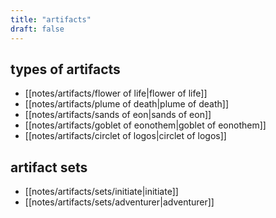 ```yaml
---
title: "artifacts"
draft: false
---
```


## types of artifacts
- [[notes/artifacts/flower of life|flower of life]]
- [[notes/artifacts/plume of death|plume of death]]
- [[notes/artifacts/sands of eon|sands of eon]]
- [[notes/artifacts/goblet of eonothem|goblet of eonothem]]
- [[notes/artifacts/circlet of logos|circlet of logos]]

## artifact sets
- [[notes/artifacts/sets/initiate|initiate]]
- [[notes/artifacts/sets/adventurer|adventurer]]
